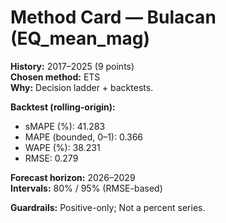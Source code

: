 # Method Card — Bulacan (EQ_mean_mag)

**History:** 2017–2025 (9 points)  
**Chosen method:** ETS  
**Why:** Decision ladder + backtests.

**Backtest (rolling-origin):**
- sMAPE (%): 41.283
- MAPE (bounded, 0–1): 0.366
- WAPE (%): 38.231
- RMSE: 0.279

**Forecast horizon:** 2026–2029  
**Intervals:** 80% / 95% (RMSE-based)

**Guardrails:** Positive-only; Not a percent series.
